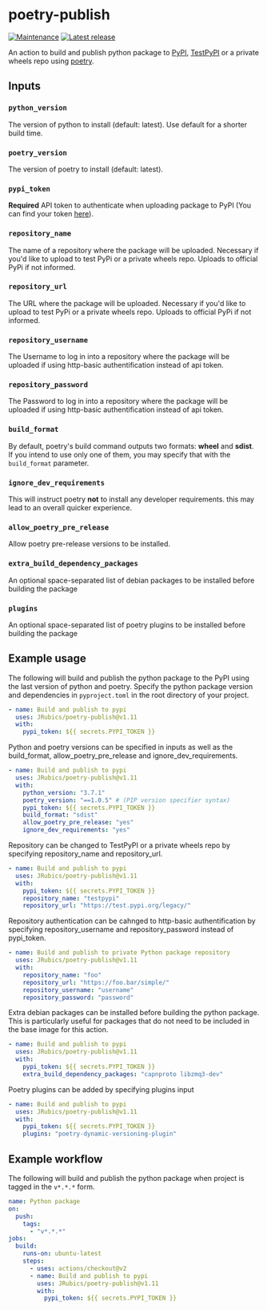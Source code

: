 # poetry-publish

[![Maintenance](https://img.shields.io/badge/Maintained%3F-yes-green.svg)](https://GitHub.com/JRubics/poetry-publish/graphs/commit-activity)
[![Latest release](https://badgen.net/github/release/JRubics/poetry-publish)](https://github.com/JRubics/poetry-publish/releases)

An action to build and publish python package to [PyPI](https://pypi.org/), [TestPyPI](https://test.pypi.org/) or a private wheels repo using [poetry](https://github.com/python-poetry/poetry).

## Inputs

### `python_version`

The version of python to install (default: latest). Use default for a shorter build time.

### `poetry_version`

The version of poetry to install (default: latest).

### `pypi_token`

**Required** API token to authenticate when uploading package to PyPI (You can find your token [here](https://pypi.org/manage/account/)).

### `repository_name`

The name of a repository where the package will be uploaded. Necessary if you'd like to upload to test PyPi or a private wheels repo. Uploads to official PyPi if not informed.

### `repository_url`

The URL where the package will be uploaded. Necessary if you'd like to upload to test PyPi or a private wheels repo. Uploads to official PyPi if not informed.

### `repository_username`

The Username to log in into a repository where the package will be uploaded if using http-basic authentification instead of api token.

### `repository_password`

The Password to log in into a repository where the package will be uploaded if using http-basic authentification instead of api token.

### `build_format`

By default, poetry's build command outputs two formats: **wheel** and **sdist**. If you intend to use
only one of them, you may specify that with the `build_format` parameter.

### `ignore_dev_requirements`

This will instruct poetry **not** to install any developer requirements. this may lead to an overall quicker experience.

### `allow_poetry_pre_release`

Allow poetry pre-release versions to be installed.

### `extra_build_dependency_packages`

An optional space-separated list of debian packages to be installed before building the package

### `plugins`

An optional space-separated list of poetry plugins to be installed before building the package


## Example usage

The following will build and publish the python package to the PyPI using the last version of python and poetry. Specify the python package version and dependencies in `pyproject.toml` in the root directory of your project.

```yaml
- name: Build and publish to pypi
  uses: JRubics/poetry-publish@v1.11
  with:
    pypi_token: ${{ secrets.PYPI_TOKEN }}
```

Python and poetry versions can be specified in inputs as well as the build_format, allow_poetry_pre_release and ignore_dev_requirements.

```yaml
- name: Build and publish to pypi
  uses: JRubics/poetry-publish@v1.11
  with:
    python_version: "3.7.1"
    poetry_version: "==1.0.5" # (PIP version specifier syntax)
    pypi_token: ${{ secrets.PYPI_TOKEN }}
    build_format: "sdist"
    allow_poetry_pre_release: "yes"
    ignore_dev_requirements: "yes"
```

Repository can be changed to TestPyPI or a private wheels repo by specifying repository_name and repository_url.

```yaml
- name: Build and publish to pypi
  uses: JRubics/poetry-publish@v1.11
  with:
    pypi_token: ${{ secrets.PYPI_TOKEN }}
    repository_name: "testpypi"
    repository_url: "https://test.pypi.org/legacy/"
```

Repository authentication can be cahnged to http-basic authentification by specifying repository_username and repository_password instead of pypi_token.

```yaml
- name: Build and publish to private Python package repository
  uses: JRubics/poetry-publish@v1.11
  with:
    repository_name: "foo"
    repository_url: "https://foo.bar/simple/"
    repository_username: "username"
    repository_password: "password"
```

Extra debian packages can be installed before building the python package. This is particularly useful for packages that do not need to be included in the base image for this action.

```yaml
- name: Build and publish to pypi
  uses: JRubics/poetry-publish@v1.11
  with:
    pypi_token: ${{ secrets.PYPI_TOKEN }}
    extra_build_dependency_packages: "capnproto libzmq3-dev"
```

Poetry plugins can be added by specifying plugins input

```yaml
- name: Build and publish to pypi
  uses: JRubics/poetry-publish@v1.11
  with:
    pypi_token: ${{ secrets.PYPI_TOKEN }}
    plugins: "poetry-dynamic-versioning-plugin"
```

## Example workflow

The following will build and publish the python package when project is tagged in the `v*.*.*` form.

```yaml
name: Python package
on:
  push:
    tags:
      - "v*.*.*"
jobs:
  build:
    runs-on: ubuntu-latest
    steps:
      - uses: actions/checkout@v2
      - name: Build and publish to pypi
        uses: JRubics/poetry-publish@v1.11
        with:
          pypi_token: ${{ secrets.PYPI_TOKEN }}
```
